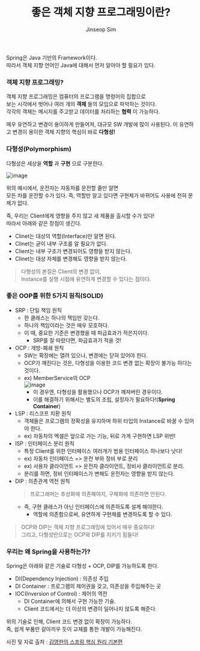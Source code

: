﻿---
layout: post
title: "좋은 객체 지향 프로그래밍이란?"
categories: Springboot
tags: [java]
author:
  - Jinseop Sim
---
Spring은 Java 기반의 Framework이다.  
따라서 객체 지향 언어인 Java에 대해서 먼저 알아야 할 필요가 있다.  

### 객체 지향 프로그래밍?
객체 지향 프로그래밍은 컴퓨터의 프로그램을 명령어의 집합으로  
보는 시각에서 벗어나 여러 개의 __객체__ 들의 모임으로 파악하는 것이다.  
각각의 객체는 메시지를 주고받고 데이터를 처리하는 __협력__ 이 가능하다.  

매우 유연하고 변경이 용이하게 만들어져, 대규모 SW 개발에 많이 사용된다.
이 유연하고 변경이 용이한 객체 지향의 핵심이 바로 __다형성!__   

### 다형성(Polymorphism)
다형성은 세상을 __역할__ 과 __구현__ 으로 구분한다.  

![image](https://user-images.githubusercontent.com/71700079/178716798-4bb91066-eecb-41ec-bc19-cdea927261c5.png)  

위의 예시에서, 운전자는 자동차를 운전할 줄만 알면  
모든 차를 운전할 수가 있다.
즉, 역할만 알고 있다면 구현체가 바뀌어도 사용에 전혀 문제가 없다.  

즉, 우리는 Client에게 영향을 주지 않고 새 제품을 출시할 수가 있다!  
따라서 아래와 같은 장점이 생긴다.  

- Clinet는 대상의 역할(Interface)만 알면 된다.
- Clinet는 굳이 내부 구조를 알 필요가 없다.
- Client는 내부 구조가 변경되어도 영향을 받지 않는다.
- Clinet는 대상 자체를 변경해도 영향을 받지 않는다.

> 다형성의 본질은 Client의 변경 없이,  
> Instance를 실행 시점에 유연하게 변경할 수 있다는 점이다.  

### 좋은 OOP를 위한 5가지 원칙(SOLID)
- SRP : 단일 책임 원칙
  - 한 클래스는 하나의 책임만 갖는다.
  - 하나의 책임이라는 것은 매우 모호하다.
  - 이 때, 중요한 기준은 변경했을 때 파급효과가 적은지이다.
    - SRP를 잘 따랐다면, 파급효과가 적을 것!
- OCP : 개방-폐쇄 원칙
  - SW는 확장에는 열려 있으나, 변경에는 닫혀 있어야 한다.
  - OCP가 깨진다는 것은, 다형성을 이용한 코드 변경 없는 확장이 불가능 하다는 것이다.
  - ex) MemberService의 OCP  
     ![image](https://user-images.githubusercontent.com/71700079/178716892-6d9c864f-bfef-44f1-83ab-bcfdff26ec0a.png)  
    - 이 경우엔, 다형성을 활용했으나 OCP가 깨져버린 경우이다.
    - 이를 해결하기 위해서는 별도의 조립, 설정자가 필요하다!(__Spring Container__)
- LSP : 리스코프 치환 원칙
  - 객체들은 프로그램의 정확성을 유지하며 하위 타입의 Instance로 바꿀 수 있어야 한다.
  - ex) 자동차의 엑셀은 앞으로 가는 기능, 뒤로 가게 구현하면 LSP 위반!
- ISP : 인터페이스 분리 원칙
  - 특정 Client를 위한 인터페이스 여러개가 범용 인터페이스 하나보다 낫다!
  - ex) 자동차 인터페이스 => 운전 부와 정비 부로 분리
  - ex) 사용자 클라이언트 => 운전자 클라이언트, 정비사 클라이언트로 분리.
  - 분리를 하면, 정비 인터페이스가 변해도 운전자는 영향을 받지 않는다.
- DIP : 의존관계 역전 원칙
  > 프로그래머는 추상화에 의존해야지, 구체화에 의존하면 안된다.  
  - 즉, 구현 클래스가 아닌 인터페이스에 의존하도록 설계 해야한다.
    - 역할에 의존함으로써, 유연하게 구현체를 변경하도록 할 수 있다.

> OCP와 DIP는 객체 지향 프로그래밍에 있어서 매우 중요하다!  
> 그리고, 다형성만으로는 OCP와 DIP를 지키기 힘들다!  

### 우리는 왜 Spring을 사용하는가?
Spring은 아래와 같은 기술로 다형성 + OCP, DIP를 가능하도록 한다.

- DI(Dependency Injection) : 의존성 주입
- DI Container : 프로그램의 제어권을 갖고, 의존성을 주입해주는 곳
- IOC(Inversion of Control) : 제어의 역전
  - DI Container에 의해서 구현 가능한 기술.
  - Client 코드에서는 더 이상의 변경이 일어나지 않도록 해준다.

위의 기술로 인해, Client 코드 변경 없이 확장이 가능하다.  
즉, 쉽게 부품만 갈아끼우 듯이 교체를 통한 개발이 가능해진다.   

사진 및 자료 출처 : [김영한의 스프링 핵심 원리 기본편](https://www.inflearn.com/course/%EC%8A%A4%ED%94%84%EB%A7%81-%ED%95%B5%EC%8B%AC-%EC%9B%90%EB%A6%AC-%EA%B8%B0%EB%B3%B8%ED%8E%B8)
